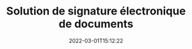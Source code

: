 ---
############################# Static ############################
layout: "product"
date: 2022-03-01T15:12:22
draft: false
#operation: 
#signaturetype: 
#fileformat: 
#productName: Java
lang: fr
#productCode: java
#otherformats: 
#breadcrumb: Put  signature on  for Java
product: "Signature"
product_tag: "signature"

############################# Head ############################
head_title: "Applications de signature numérique C# .NET, Java, Node.js"
head_description: "Intégrez les signatures électroniques dans les applications .NET, Java ou Node.js avec GroupDocs.Signature. Signez les formats de documents commerciaux les plus courants."

############################# Header ############################
title: "Solution de signature électronique de documents"
description: "Signez des documents et des images numériques sur n'importe quelle plate-forme à l'aide de nos API flexibles et de nos solutions basées sur des applications pour les programmeurs et les utilisateurs finaux."

############################# APIs ###############################
apis:
  enable: true

  api:
    # api loop
    - title: "Les API GroupDocs.Signature High Code incluent"
      link: "/signature/"
      label: "Afficher toutes les API High Code"
      api_product:
        # api_product loop
        - link: "/signature/net/"
          img_alt: "GroupDocs.Signature for .NET"
          image: "/border/groupdocs-signature-net.svg"
          product: "GroupDocs.Signature for"
          platform: ".NET"
          content: "API .NET native pour ajouter, rechercher et vérifier les types de signature numérique les plus populaires dans Microsoft Office, PDF, images et divers autres formats dans les applications .NET."

        # api_product loop
        - link: "/signature/java/"
          img_alt: "GroupDocs.Signature for Java"
          image: "/border/groupdocs-signature-java.svg"
          product: "GroupDocs.Signature for"
          platform: "Java"
          content: "Donnez aux applications Java les capacités de signature électronique pour signer numériquement une large gamme de documents et d'images sur n'importe quel système d'exploitation avec JDK installé."

        # api_product loop
        - link: "/signature/nodejs-java/"
          img_alt: "GroupDocs.Signature for Node.js via Java"
          image: "/border/groupdocs-signature-nodejs-java.svg"
          product: "GroupDocs.Signature for"
          platform: "Node.js"
          content: "Notre solution Node.js étend vos applications métiers avec la signature numérique. Mettez facilement des signatures électroniques sur des documents et des formats d'images courants."

    # api loop
    - title: "Les API GroupDocs.Signature Low Code incluent"
      link: "https://products.groupdocs.cloud/signature"
      label: "Afficher toutes les API Low Code"
      api_product:
        # api_product loop
        - link: "https://products.groupdocs.cloud/signature/curl"
          img_alt: "GroupDocs.Signature Cloud for cURL"
          image: "https://www.groupdocs.cloud/templates/groupdocscloud/images/sdk/272x272/groupdocs_signature-for-curl.png"
          product: "GroupDocs.Signature"
          platform: "Cloud for cURL"
          content: "Travaillez avec l'API de signature de document cURL RESTful pour ajouter et manipuler différents types de signature dans tous les formats de documents courants, y compris PDF, Word, Excel et images."

        # api_product loop
        - link: "https://products.groupdocs.cloud/signature/net"
          img_alt: "GroupDocs.Signature Cloud SDK for .NET"
          image: "https://www.groupdocs.cloud/templates/groupdocscloud/images/sdk/272x272/groupdocs_signature-for-net.png"
          product: "GroupDocs.Signature"
          platform: "Cloud SDK for .NET"
          content: "Utilisez facilement l'API RESTful de signature électronique avec .NET SDK pour gérer la signature numérique dans un certain nombre de formats de documents dans les applications .NET."

        # api_product loop
        - link: "https://products.groupdocs.cloud/signature/java"
          img_alt: "GroupDocs.Signature Cloud SDK for Java"
          image: "https://www.groupdocs.cloud/templates/groupdocscloud/images/sdk/272x272/groupdocs_signature-for-java.png"
          product: "GroupDocs.Signature"
          platform: "Cloud SDK for Java"
          content: "Implémentez des fonctionnalités avancées de signature de documents dans vos applications Java avec le SDK de signature de documents spécialement conçu pour Java."

    # api loop
    - title: "GroupDocs.Signature Aucune application de code n'inclut"
      link: "https://products.groupdocs.app/signature"
      label: "Voir toutes les applications sans code"
      api_product:
        # api_product loop
        - link: "https://products.groupdocs.app/signature/total"
          img_alt: "GroupDocs.Signature Total"
          image: "https://www.aspose.cloud/templates/asposeapp/images/products/logo/aspose_signature-app.png"
          product: "GroupDocs.Signature"
          platform: "Total"
          content: "Signez des fichiers Microsoft Word, Excel, PowerPoint, Visio et PDF avec du texte, une image, un code-barres ou un code QR."

        # api_product loop
        - link: "https://products.groupdocs.app/signature/docx"
          img_alt: "GroupDocs.Signature DOCX"
          image: "https://www.aspose.cloud/templates/groupdocsapp/images/products/logo/groupdocs_words-app.png"
          product: "GroupDocs.Signature"
          platform: "DOCX"
          content: "Signez numériquement des documents Word en ligne directement depuis votre navigateur gratuitement."

        # api_product loop
        - link: "https://products.groupdocs.app/signature/pdf"
          img_alt: "GroupDocs.Signature PDF"
          image: "https://www.aspose.cloud/templates/groupdocsapp/images/products/logo/groupdocs_pdf-app.png"
          product: "GroupDocs.Signature"
          platform: "PDF"
          content: "Signez en ligne des fichiers PDF à l'aide de texte, d'image ou de code-barres depuis n'importe quel navigateur Web."

############################# Back to top ###############################
back_to_top:
  enable: true
---